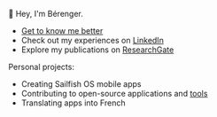 ---
---

🖖 Hey, I'm Bérenger.

- [Get to know me better](/about)
- Check out my experiences on [LinkedIn](https://www.linkedin.com/in/baxyz/)
- Explore my publications on [ResearchGate](https://www.researchgate.net/profile/Berenger-Arnaud)

Personal projects:
- Creating Sailfish OS mobile apps
- Contributing to open-source applications and [tools](/extra/tools)
- Translating apps into French


